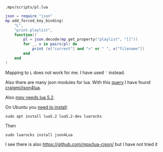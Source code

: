 `.mpv/scripts/pl.lua`

```lua
json = require "json"
mp.add_forced_key_binding(
    "L",
    "print-playlist",
    function()
        pl = json.decode(mp.get_property("playlist", "[]"))
        for _, v in pairs(pl) do
            print (v["current"] and ">" or " ", v["filename"])
        end
    end
)
```

Mapping to `L` does not work for me. I have used `'` instead.

Also there are many json modules for lua. With this [query](https://github.com/search?q=language%3Alua+json+decode) I have found [craigmj/json4lua](https://github.com/craigmj/json4lua).

Also [mpv needs lua 5.2](https://github.com/mpv-player/mpv/wiki/FAQ#Why_does_mpv_not_support_Lua_53).

On Ubuntu you [need to install](https://stackoverflow.com/questions/39760619/lua-cannot-find-installed-luarocks-on-ubuntu/39761123#39761123):

`sudo apt install lua5.2 lua5.2-dev luarocks`

Then

`sudo luarocks install json4Lua`

I see there is also https://github.com/mpx/lua-cjson/ but I have not tried it 
